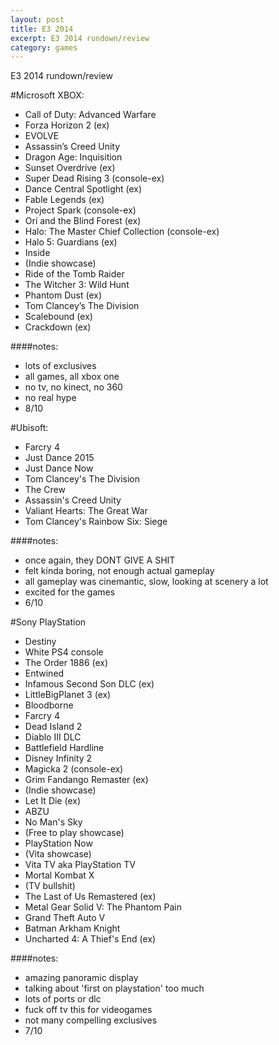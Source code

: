 ```yaml
---
layout: post
title: E3 2014
excerpt: E3 2014 rundown/review
category: games
---
```


E3 2014 rundown/review

#Microsoft XBOX:
- Call of Duty: Advanced Warfare
- Forza Horizon 2 (ex)
- EVOLVE
- Assassin’s Creed Unity
- Dragon Age: Inquisition
- Sunset Overdrive (ex)
- Super Dead Rising 3 (console-ex)
- Dance Central Spotlight (ex)
- Fable Legends (ex)
- Project Spark (console-ex)
- Ori and the Blind Forest (ex)
- Halo: The Master Chief Collection (console-ex)
- Halo 5: Guardians (ex)
- Inside
- (Indie showcase)
- Ride of the Tomb Raider
- The Witcher 3: Wild Hunt
- Phantom Dust (ex)
- Tom Clancey’s The Division
- Scalebound (ex)
- Crackdown (ex)

####notes:
- lots of exclusives
- all games, all xbox one
- no tv, no kinect, no 360
- no real hype
- 8/10


#Ubisoft:
- Farcry 4
- Just Dance 2015
- Just Dance Now
- Tom Clancey's The Division
- The Crew
- Assassin's Creed Unity
- Valiant Hearts: The Great War
- Tom Clancey's Rainbow Six: Siege

####notes:
- once again, they DONT GIVE A SHIT
- felt kinda boring, not enough actual gameplay
- all gameplay was cinemantic, slow, looking at scenery a lot
- excited for the games
- 6/10


#Sony PlayStation
- Destiny
- White PS4 console
- The Order 1886 (ex)
- Entwined
- Infamous Second Son DLC (ex)
- LittleBigPlanet 3 (ex)
- Bloodborne
- Farcry 4
- Dead Island 2
- Diablo III DLC
- Battlefield Hardline
- Disney Infinity 2
- Magicka 2 (console-ex)
- Grim Fandango Remaster (ex)
- (Indie showcase)
- Let It Die (ex)
- ABZU
- No Man's Sky
- (Free to play showcase)
- PlayStation Now
- (Vita showcase)
- Vita TV aka PlayStation TV
- Mortal Kombat X
- (TV bullshit)
- The Last of Us Remastered (ex)
- Metal Gear Solid V: The Phantom Pain
- Grand Theft Auto V
- Batman Arkham Knight
- Uncharted 4: A Thief's End (ex)

####notes:
- amazing panoramic display
- talking about 'first on playstation' too much
- lots of ports or dlc
- fuck off tv this for videogames
- not many compelling exclusives
- 7/10